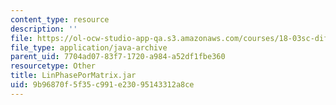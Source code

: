 ```yaml
---
content_type: resource
description: ''
file: https://ol-ocw-studio-app-qa.s3.amazonaws.com/courses/18-03sc-differential-equations-fall-2011/9b96870f5f35c991e23095143312a8ce_LinPhasePorMatrix.jar
file_type: application/java-archive
parent_uid: 7704ad07-83f7-1720-a984-a52df1fbe360
resourcetype: Other
title: LinPhasePorMatrix.jar
uid: 9b96870f-5f35-c991-e230-95143312a8ce
---
```

